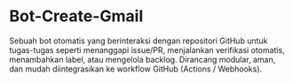 # Bot-Create-Gmail
Sebuah bot otomatis yang berinteraksi dengan repositori GitHub untuk tugas-tugas seperti menanggapi issue/PR, menjalankan verifikasi otomatis, menambahkan label, atau mengelola backlog. Dirancang modular, aman, dan mudah diintegrasikan ke workflow GitHub (Actions / Webhooks).
